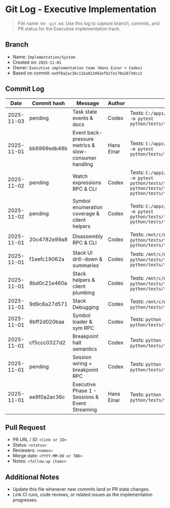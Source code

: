 # Git Log - Executive Implementation

> File name: `04--git.md`. Use this log to capture branch, commits, and PR status for the Executive implementation track.

## Branch
- Name: `Implementation/System`
- Created on: `2025-11-01`
- Owner: `Executive implementation team (Hans Einar + Codex)`
- Based on commit: `ee9f0a2ac36c11ba822492efb1fe170a2673dcc2`

## Commit Log
| Date | Commit hash | Message | Author | Notes |
| --- | --- | --- | --- | --- |
| 2025-11-03 | pending | Task state events & docs | Codex | Tests: `C:/appz/miniconda/envs/py312/python.exe -m pytest python/tests/test_executive_sessions.py` |
| 2025-11-01 | bb6969edb48b | Event back-pressure metrics & slow-consumer handling | Hans Einar | Tests: `C:/appz/miniconda/envs/py312/python.exe -m pytest python/tests/test_executive_sessions.py` |
| 2025-11-02 | pending | Watch expressions RPC & CLI | Codex | Tests: `C:/appz/miniconda/envs/py312/python.exe -m pytest python/tests/test_executive_sessions.py python/tests/test_executive_session_helpers.py python/tests/test_shell_client.py` |
| 2025-11-02 | pending | Symbol enumeration coverage & client helpers | Codex | Tests: `C:/appz/miniconda/envs/py312/python.exe -m pytest python/tests/test_executive_sessions.py python/tests/test_executive_session_helpers.py` |
| 2025-11-01 | 20c4782e99a8 | Disassembly RPC & CLI | Codex | Tests: `/mnt/c/Windows/py.exe -3.14 -m pytest python/tests/test_executive_session_helpers.py python/tests/test_executive_sessions.py` |
| 2025-11-01 | f1eefc19062a | Stack UI drill-down & summaries | Codex | Tests: `/mnt/c/Windows/py.exe -3.14 -m pytest python/tests/test_executive_session_helpers.py python/tests/test_executive_sessions.py` |
| 2025-11-01 | 8bd0c21e460a | Stack helpers & client plumbing | Codex | Tests: `/mnt/c/Windows/py.exe -3.14 -m pytest python/tests/test_executive_session_helpers.py python/tests/test_executive_sessions.py` |
| 2025-11-01 | 9d9c8a27d571 | Stack Debugging | Codex | Tests: `/mnt/c/Windows/py.exe -3.14 -m pytest python/tests/test_executive_sessions.py` |
| 2025-11-01 | 6bff2d020baa | Symbol loader & sym RPC | Codex | Tests: `python -m pytest python/tests/test_executive_sessions.py` |
| 2025-11-01 | cf5ccc0327d2 | Breakpoint halt semantics | Codex | Tests: `python -m pytest python/tests/test_executive_sessions.py` |
| 2025-11-01 | pending | Session wiring + breakpoint RPC | Codex | Tests: `python -m pytest python/tests/test_executive_sessions.py` |
| 2025-11-01 | ee9f0a2ac36c | Executive Phase 1 - Sessions & Event Streaming | Hans Einar | Tests: `python -m pytest python/tests/test_executive_sessions.py` |

## Pull Request
- PR URL / ID: `<link or ID>`
- Status: `<status>`
- Reviewers: `<names>`
- Merge date: `<YYYY-MM-DD or TBD>`
- Notes: `<follow-up items>`

## Additional Notes
- Update this file whenever new commits land or PR state changes.
- Link CI runs, code reviews, or related issues as the implementation progresses.

